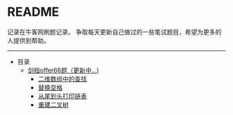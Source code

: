  README
 ===
记录在牛客网刷题记录。
争取每天更新自己做过的一些笔试题目，希望为更多的人提供到帮助。
***
* 目录
    * [剑指offer66题（更新中...)](./剑指offer)
      * [二维数组中的查找](/剑指offer/FindinArray.md/) 
      * [替换空格](/剑指offer/replaceSpace.md)
      * [从尾到头打印链表](/剑指offer/printListFromTailToHead.md)
      * [重建二叉树](/剑指offer/reConstructBinaryTree.md)
